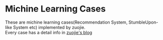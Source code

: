 Michine Learning Cases
====================

These are michine learning cases(Recommendation System, StumbleUpon-like System etc) implemented by zuojie.   
Every case has a detail info in [zuojie's blog](http://zuojie.github.io/)
